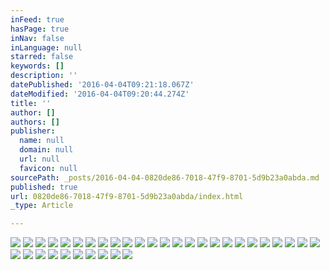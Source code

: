 ```yaml
---
inFeed: true
hasPage: true
inNav: false
inLanguage: null
starred: false
keywords: []
description: ''
datePublished: '2016-04-04T09:21:18.067Z'
dateModified: '2016-04-04T09:20:44.274Z'
title: ''
author: []
authors: []
publisher:
  name: null
  domain: null
  url: null
  favicon: null
sourcePath: _posts/2016-04-04-0820de86-7018-47f9-8701-5d9b23a0abda.md
published: true
url: 0820de86-7018-47f9-8701-5d9b23a0abda/index.html
_type: Article

---
```

![](https://the-grid-user-content.s3-us-west-2.amazonaws.com/d0f7d926-3dff-4170-879b-bc76e10c027b.jpg)
![](https://the-grid-user-content.s3-us-west-2.amazonaws.com/2e646679-847f-47b0-a132-4265f0c02df9.jpg)
![](https://the-grid-user-content.s3-us-west-2.amazonaws.com/0809fd2c-d7b7-4ba1-9e68-a3adea841c9a.jpg)
![](https://the-grid-user-content.s3-us-west-2.amazonaws.com/ea176644-23c1-4180-ae30-a2fe609520ef.jpg)
![](https://the-grid-user-content.s3-us-west-2.amazonaws.com/c6953ba7-91a2-4376-bc99-6a9c474c7baa.jpg)
![](https://the-grid-user-content.s3-us-west-2.amazonaws.com/e163acb0-77ae-4d32-a7f7-c0e98cdfd4ad.jpg)
![](https://the-grid-user-content.s3-us-west-2.amazonaws.com/048a473a-6563-4025-ae64-3e870c1137a3.jpg)
![](https://the-grid-user-content.s3-us-west-2.amazonaws.com/4ae3e02b-b399-4a57-af63-17a4d6879d7d.jpg)
![](https://the-grid-user-content.s3-us-west-2.amazonaws.com/9e9aacd6-849c-4f94-a0d7-6383aa8a555b.jpg)
![](https://the-grid-user-content.s3-us-west-2.amazonaws.com/1686ef1e-dfd0-4a2d-bf7c-8c69de10c589.jpg)
![](https://the-grid-user-content.s3-us-west-2.amazonaws.com/c8a5f9e1-63af-4121-8264-d63ae265e01f.jpg)
![](https://the-grid-user-content.s3-us-west-2.amazonaws.com/bbe56fdd-3bec-4b32-a4b9-15994c8b572d.jpg)
![](https://the-grid-user-content.s3-us-west-2.amazonaws.com/1b52504a-054b-4650-822c-e2a8d2862113.jpg)
![](https://the-grid-user-content.s3-us-west-2.amazonaws.com/66e286d7-1b6b-470c-b8ba-d4b3664be42b.jpg)
![](https://the-grid-user-content.s3-us-west-2.amazonaws.com/a60e2b88-89a3-48c5-897c-869dfd42d991.jpg)
![](https://the-grid-user-content.s3-us-west-2.amazonaws.com/ce75d20e-98e2-42fb-adf3-718b1febf305.jpg)
![](https://the-grid-user-content.s3-us-west-2.amazonaws.com/76f01c42-9804-4e61-ace9-bcc50bede136.jpg)
![](https://the-grid-user-content.s3-us-west-2.amazonaws.com/61868fff-17ff-47ee-a7b7-225a926af86c.jpg)
![](https://the-grid-user-content.s3-us-west-2.amazonaws.com/be4a971c-1eb1-4643-b39d-60ff01d8bfb9.jpg)
![](https://the-grid-user-content.s3-us-west-2.amazonaws.com/371f01f4-ea6f-45f6-8e68-b70a75e5a865.jpg)
![](https://the-grid-user-content.s3-us-west-2.amazonaws.com/edf6d1f9-646e-4e78-9139-1a3aec4da117.jpg)
![](https://the-grid-user-content.s3-us-west-2.amazonaws.com/eb11c4a9-635a-4dcc-849e-74608ffc8ef9.jpg)
![](https://the-grid-user-content.s3-us-west-2.amazonaws.com/1c97533f-a0f7-4bea-a84d-22e4ddf833b4.jpg)
![](https://the-grid-user-content.s3-us-west-2.amazonaws.com/8a533246-cfd2-44db-8799-99e6cf011d3e.jpg)
![](https://the-grid-user-content.s3-us-west-2.amazonaws.com/366fad49-0e4a-4f89-8eca-1e0f1c1f0e54.jpg)
![](https://the-grid-user-content.s3-us-west-2.amazonaws.com/7bc4065c-9817-4d8a-b5d2-8be13562ba3b.jpg)
![](https://the-grid-user-content.s3-us-west-2.amazonaws.com/ec40ded0-c192-498b-8432-2bc427a63066.jpg)
![](https://the-grid-user-content.s3-us-west-2.amazonaws.com/7129c0db-51dd-41a1-8b3c-120627000505.jpg)
![](https://the-grid-user-content.s3-us-west-2.amazonaws.com/5b082688-ccc3-480f-b553-5b5113c2a849.jpg)
![](https://the-grid-user-content.s3-us-west-2.amazonaws.com/8e140da6-bb17-4cc1-84c8-c95cda76cf4b.jpg)
![](https://the-grid-user-content.s3-us-west-2.amazonaws.com/a7bf264f-9eaa-48f5-a969-935242b3f82c.jpg)
![](https://the-grid-user-content.s3-us-west-2.amazonaws.com/a45d6c62-5799-4e07-be12-73cec7ae5e5e.jpg)
![](https://the-grid-user-content.s3-us-west-2.amazonaws.com/4ca4dcab-38ae-4b1d-99ca-f4975579210e.jpg)
![](https://the-grid-user-content.s3-us-west-2.amazonaws.com/386ab245-f7ff-4428-a320-ebae0992c019.jpg)
![](https://the-grid-user-content.s3-us-west-2.amazonaws.com/2a107d74-9dd7-4e6b-8a26-7e5948a8f780.jpg)